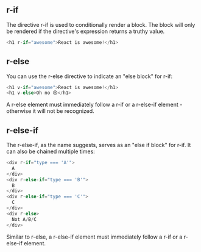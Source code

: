 ## r-if

The directive r-if is used to conditionally render a block. The block will only be rendered if the directive's expression returns a truthy value.

```javascript
<h1 r-if="awesome">React is awesome!</h1>
```

## r-else

You can use the r-else directive to indicate an "else block" for r-if:

```javascript
<h1 v-if="awesome">React is awesome!</h1>
<h1 v-else>Oh no 😢</h1>
```

A r-else element must immediately follow a r-if or a r-else-if element - otherwise it will not be recognized.

## r-else-if

The r-else-if, as the name suggests, serves as an "else if block" for r-if. It can also be chained multiple times:

```javascript
<div r-if="type === 'A'">
  A
</div>
<div r-else-if="type === 'B'">
  B
</div>
<div r-else-if="type === 'C'">
  C
</div>
<div r-else>
  Not A/B/C
</div>
```

Similar to r-else, a r-else-if element must immediately follow a r-if or a r-else-if element.
